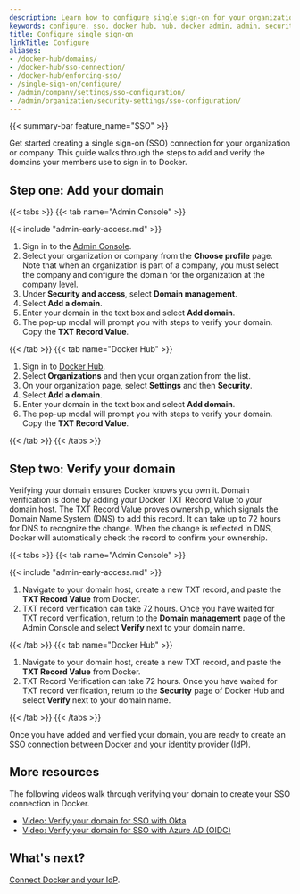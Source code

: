 ```yaml
---
description: Learn how to configure single sign-on for your organization or company.
keywords: configure, sso, docker hub, hub, docker admin, admin, security
title: Configure single sign-on
linkTitle: Configure
aliases:
- /docker-hub/domains/
- /docker-hub/sso-connection/
- /docker-hub/enforcing-sso/
- /single-sign-on/configure/
- /admin/company/settings/sso-configuration/
- /admin/organization/security-settings/sso-configuration/
---
```


{{< summary-bar feature_name="SSO" >}}

Get started creating a single sign-on (SSO) connection for your organization or company. This guide walks through the steps to add and verify the domains your members use to sign in to Docker.

## Step one: Add your domain

{{< tabs >}}
{{< tab name="Admin Console" >}}

{{< include "admin-early-access.md" >}}

1. Sign in to the [Admin Console](https://admin.docker.com/).
2. Select your organization or company from the **Choose profile** page. Note that when an organization is part of a company, you must select the company and configure the domain for the organization at the company level.
3. Under **Security and access**, select **Domain management**.
4. Select **Add a domain**.
5. Enter your domain in the text box and select **Add domain**.
6. The pop-up modal will prompt you with steps to verify your domain. Copy the **TXT Record Value**.

{{< /tab >}}
{{< tab name="Docker Hub" >}}

1. Sign in to [Docker Hub](https://hub.docker.com/).
2. Select **Organizations** and then your organization from the list.
3. On your organization page, select **Settings** and then **Security**.
4. Select **Add a domain**.
5. Enter your domain in the text box and select **Add domain**.
6. The pop-up modal will prompt you with steps to verify your domain. Copy the **TXT Record Value**.

{{< /tab >}}
{{< /tabs >}}

## Step two: Verify your domain

Verifying your domain ensures Docker knows you own it. Domain verification is done by adding your Docker TXT Record Value to your domain host. The TXT Record Value proves ownership, which signals the Domain Name System (DNS) to add this record. It can take up to 72 hours for DNS to recognize the change. When the change is reflected in DNS, Docker will automatically check the record to confirm your ownership.

{{< tabs >}}
{{< tab name="Admin Console" >}}

{{< include "admin-early-access.md" >}}

1. Navigate to your domain host, create a new TXT record, and paste the **TXT Record Value** from Docker.
2. TXT record verification can take 72 hours. Once you have waited for TXT record verification, return to the **Domain management** page of the Admin Console and select **Verify** next to your domain name.

{{< /tab >}}
{{< tab name="Docker Hub" >}}

1. Navigate to your domain host, create a new TXT record, and paste the **TXT Record Value** from Docker.
2. TXT Record Verification can take 72 hours. Once you have waited for TXT record verification, return to the **Security** page of Docker Hub and select **Verify** next to your domain name.

{{< /tab >}}
{{< /tabs >}}

Once you have added and verified your domain, you are ready to create an SSO connection between Docker and your identity provider (IdP).

## More resources

The following videos walk through verifying your domain to create your SSO connection in Docker.

- [Video: Verify your domain for SSO with Okta](https://youtu.be/c56YECO4YP4?feature=shared&t=529)
- [Video: Verify your domain for SSO with Azure AD (OIDC)](https://youtu.be/bGquA8qR9jU?feature=shared&t=496)

## What's next?

[Connect Docker and your IdP](../single-sign-on/connect.md).

